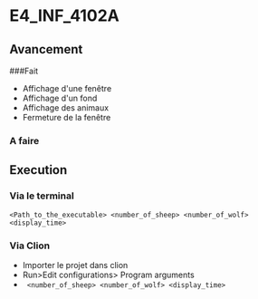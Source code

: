 # E4_INF_4102A

## Avancement
###Fait
- Affichage d'une fenêtre
- Affichage d'un fond 
- Affichage des animaux
- Fermeture de la fenêtre
### A faire

## Execution
### Via le terminal
`<Path_to_the_executable> <number_of_sheep> <number_of_wolf> <display_time>`
### Via Clion
- Importer le projet dans clion
- Run>Edit configurations> Program arguments
- ` <number_of_sheep> <number_of_wolf> <display_time>`
